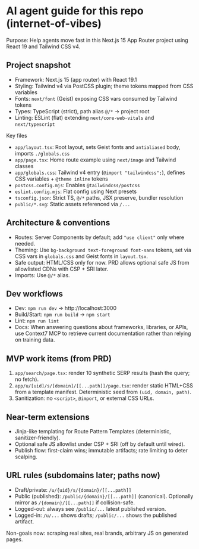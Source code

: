 # AI agent guide for this repo (internet-of-vibes)

Purpose: Help agents move fast in this Next.js 15 App Router project using React 19 and Tailwind CSS v4.

## Project snapshot
- Framework: Next.js 15 (app router) with React 19.1
- Styling: Tailwind v4 via PostCSS plugin; theme tokens mapped from CSS variables
- Fonts: `next/font` (Geist) exposing CSS vars consumed by Tailwind tokens
- Types: TypeScript (strict), path alias `@/*` → project root
- Linting: ESLint (flat) extending `next/core-web-vitals` and `next/typescript`

Key files
- `app/layout.tsx`: Root layout, sets Geist fonts and `antialiased` body, imports `./globals.css`
- `app/page.tsx`: Home route example using `next/image` and Tailwind classes
- `app/globals.css`: Tailwind v4 entry (`@import "tailwindcss";`), defines CSS variables + `@theme inline` tokens
- `postcss.config.mjs`: Enables `@tailwindcss/postcss`
- `eslint.config.mjs`: Flat config using Next presets
- `tsconfig.json`: Strict TS, `@/*` paths, JSX preserve, bundler resolution
- `public/*.svg`: Static assets referenced via `/...`

## Architecture & conventions
- Routes: Server Components by default; add `"use client"` only where needed.
- Theming: Use `bg-background text-foreground font-sans` tokens, set via CSS vars in `globals.css` and Geist fonts in `layout.tsx`.
- Safe output: HTML/CSS only for now. PRD allows optional safe JS from allowlisted CDNs with CSP + SRI later.
- Imports: Use `@/*` alias.

## Dev workflows
- Dev: `npm run dev` → http://localhost:3000
- Build/Start: `npm run build` → `npm start`
- Lint: `npm run lint`
- Docs: When answering questions about frameworks, libraries, or APIs, use Context7 MCP to retrieve current documentation rather than relying on training data.

## MVP work items (from PRD)
1) `app/search/page.tsx`: render 10 synthetic SERP results (hash the query; no fetch).
2) `app/u/[uid]/s/[domain]/[[...path]]/page.tsx`: render static HTML+CSS from a template manifest. Deterministic seed from `(uid, domain, path)`.
3) Sanitization: no `<script>`, `@import`, or external CSS URLs.

## Near-term extensions
- Jinja-like templating for Route Pattern Templates (deterministic, sanitizer-friendly).
- Optional safe JS allowlist under CSP + SRI (off by default until wired).
- Publish flow: first-claim wins; immutable artifacts; rate limiting to deter scalping.

## URL rules (subdomains later; paths now)
- Draft/private: `/u/{uid}/s/{domain}/[[...path]]`
- Public (published): `/public/{domain}/[[...path]]` (canonical). Optionally mirror as `/{domain}/[[...path]]` if collision-safe.
- Logged-out: always see `/public/...` latest published version.
- Logged-in: `/u/...` shows drafts; `/public/...` shows the published artifact.

Non-goals now: scraping real sites, real brands, arbitrary JS on generated pages.
